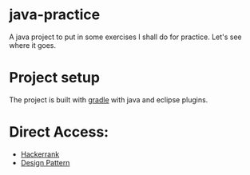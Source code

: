 # java-practice
A java project to put in some exercises I shall do for practice. Let's see where it goes.

# Project setup

The project is built with [gradle](https://guides.gradle.org/building-java-libraries/) with java and eclipse plugins.

# Direct Access:

* [Hackerrank](https://github.com/pranav8494/java-practice/tree/master/src/main/java/com/pp/hackerRank)
* [Design Pattern](https://github.com/pranav8494/java-practice/tree/master/src/main/java/com/pp/designPattern)
